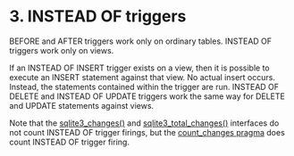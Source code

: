 # 3\. INSTEAD OF triggers


BEFORE and AFTER triggers work only on ordinary tables.
INSTEAD OF triggers work only on views.



If an INSTEAD OF INSERT trigger exists on a view, then it is
possible to execute an INSERT statement against that view. No actual
insert occurs. Instead, the statements contained within the trigger
are run. INSTEAD OF DELETE and
INSTEAD OF UPDATE triggers work the same way for DELETE and UPDATE statements
against views.


Note that the [sqlite3\_changes()](c3ref/changes.html) and [sqlite3\_total\_changes()](c3ref/total_changes.html) interfaces
do not count INSTEAD OF trigger firings, but the
[count\_changes pragma](pragma.html#pragma_count_changes) does count INSTEAD OF trigger firing.


